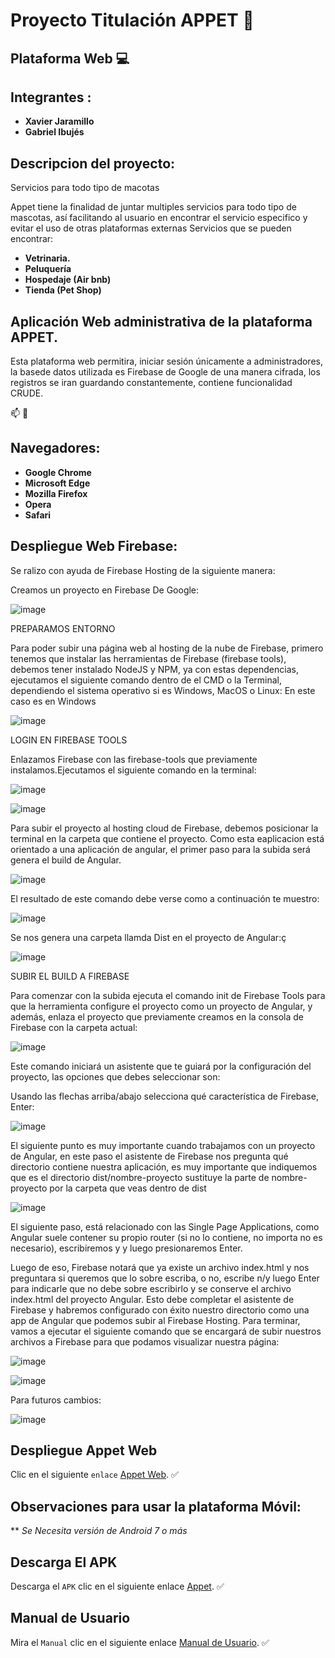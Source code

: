 # Proyecto Titulación APPET :dog:
## Plataforma Web :computer:

## Integrantes : 
* **Xavier Jaramillo** 
* **Gabriel Ibujés** 

## Descripcion del proyecto:
Servicios para todo tipo de macotas

Appet tiene la finalidad de juntar multiples servicios para todo tipo de mascotas, así facilitando al usuario en encontrar el servicio especifico y evitar el uso de otras plataformas externas
Servicios que se pueden encontrar: 
* **Vetrinaria.**
* **Peluquería**
* **Hospedaje (Air bnb)**
* **Tienda (Pet Shop)**

## Aplicación Web administrativa de la plataforma APPET.

Esta plataforma web permitira, iniciar sesión únicamente a administradores, la basede datos utilizada es Firebase de Google de una manera cifrada, los registros se iran guardando constantemente, contiene funcionalidad CRUDE.

:mailbox: :email:


## Navegadores:

* **Google Chrome**
* **Microsoft Edge**
* **Mozilla Firefox**
* **Opera**
* **Safari**


## Despliegue Web Firebase:

Se ralizo con ayuda de Firebase Hosting de la siguiente manera:

Creamos un proyecto en Firebase De Google:

![image](https://user-images.githubusercontent.com/38759787/138756805-b377fefc-6a00-47d3-ba82-98b720717813.png)

PREPARAMOS ENTORNO

Para poder subir una página web al hosting de la nube de Firebase, primero tenemos que instalar las herramientas de Firebase (firebase tools), debemos tener instalado NodeJS y NPM, ya con estas dependencias, ejecutamos el siguiente comando dentro de el CMD o la Terminal, dependiendo el sistema operativo si es Windows, MacOS o Linux:
En este caso es en Windows

![image](https://user-images.githubusercontent.com/38759787/138757167-c0aa6974-1cc3-477a-982d-33b0d1d0ac03.png)

LOGIN EN FIREBASE TOOLS

Enlazamos Firebase con las firebase-tools que previamente instalamos.Ejecutamos el siguiente comando en la terminal:

![image](https://user-images.githubusercontent.com/38759787/138757495-37de7654-618d-4fb6-9e4e-26bc3ce5767c.png)

![image](https://user-images.githubusercontent.com/38759787/138757690-2ec37048-db4e-4d6b-8018-3f1b2094f311.png)

Para subir el proyecto al hosting cloud de Firebase, debemos posicionar la terminal en la carpeta que contiene el proyecto. Como esta eaplicacion está orientado a una aplicación de angular, el primer paso para la subida será genera el build de Angular.

![image](https://user-images.githubusercontent.com/38759787/138760606-18986e08-777b-4d21-b922-239242159b05.png)

El resultado de este comando debe verse como a continuación te muestro:

![image](https://user-images.githubusercontent.com/38759787/138760655-1167b5a7-76f8-4d5f-87df-c18d5f7a5ea9.png)

Se nos genera una carpeta llamda Dist en el proyecto de Angular:ç

![image](https://user-images.githubusercontent.com/38759787/138760769-96d7ba52-e9d2-4259-b9e2-798d0052d502.png)

SUBIR EL BUILD A FIREBASE

Para comenzar con la subida ejecuta el comando init de Firebase Tools para que la herramienta configure el proyecto como un proyecto de Angular, y además, enlaza el proyecto que previamente creamos en la consola de Firebase con la carpeta actual:

![image](https://user-images.githubusercontent.com/38759787/138761566-242d3a3a-adc5-496b-adc0-48f25797ac5d.png)

Este comando iniciará un asistente que te guiará por la configuración del proyecto, las opciones que debes seleccionar son:

Usando las flechas arriba/abajo selecciona qué característica de Firebase, Enter:

![image](https://user-images.githubusercontent.com/38759787/138761620-ae033d9d-85cd-43d6-87b8-b7b8848b3265.png)

El siguiente punto es muy importante cuando trabajamos con un proyecto de Angular, en este paso el asistente de Firebase nos pregunta qué directorio contiene nuestra aplicación, es muy importante que indiquemos que es el directorio dist/nombre-proyecto sustituye la parte de nombre-proyecto por la carpeta que veas dentro de dist

![image](https://user-images.githubusercontent.com/38759787/138761755-e3cc46c2-a330-4bed-97e1-7332acf4bbd5.png)

El siguiente paso, está relacionado con las Single Page Applications, como Angular suele contener su propio router (si no lo contiene, no importa no es necesario), escribiremos y y luego presionaremos Enter. 

Luego de eso, Firebase notará que ya existe un archivo index.html y nos preguntara si queremos que lo sobre escriba, o no, escribe n/y luego Enter para indicarle que no debe sobre escribirlo y se conserve el archivo index.html del proyecto Angular.
Esto debe completar el asistente de Firebase y habremos configurado con éxito nuestro directorio como una app de Angular que podemos subir al Firebase Hosting. Para terminar, vamos a ejecutar el siguiente comando que se encargará de subir nuestros archivos a Firebase para que podamos visualizar nuestra página:

![image](https://user-images.githubusercontent.com/38759787/138761825-5152e94d-9f12-479c-9b99-3d7b7a05cce3.png)

![image](https://user-images.githubusercontent.com/38759787/138762078-ca7c7264-8c76-4403-8548-e3b602a46a8e.png)

Para futuros cambios:

![image](https://user-images.githubusercontent.com/38759787/138762126-20d6bf09-938b-4e30-8050-364ae1086723.png)

## Despliegue Appet Web

Clic en el siguiente `enlace` [Appet Web](https://appet-web-d61fd.web.app/). :white_check_mark:


## Observaciones para usar la plataforma Móvil:

** *Se Necesita versión de Android 7 o más*

## Descarga El APK

Descarga el `APK` clic en el siguiente enlace [Appet](https://download1326.mediafire.com/waan232rcdzg/jvq2qmkoy9joqdr/Appet.apk). :white_check_mark:

## Manual de Usuario

Mira el `Manual` clic en el siguiente enlace [Manual de Usuario](https://www.youtube.com/watch?v=Qz0A03kBsSc). :white_check_mark:



